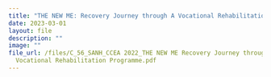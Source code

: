 ```yaml
---
title: "THE NEW ME: Recovery Journey through A Vocational Rehabilitation Programme"
date: 2023-03-01
layout: file
description: ""
image: ""
file_url: /files/C_56_SANH_CCEA 2022_THE NEW ME Recovery Journey through A
  Vocational Rehabilitation Programme.pdf
---
```

